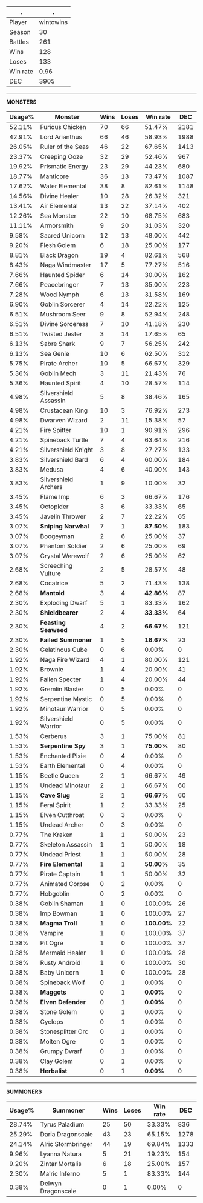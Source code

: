 .|.
|-|-
Player|wintowins
Season|30
Battles|261
Wins|128
Loses|133
Win rate|0.96
DEC|3905

---
**MONSTERS**

Usage%|Monster|Wins|Loses|Win rate|DEC|
-|-|-|-|-|-|
52.11%|Furious Chicken|70|66|51.47%|2181|
42.91%|Lord Arianthus|66|46|58.93%|1988|
26.05%|Ruler of the Seas|46|22|67.65%|1413|
23.37%|Creeping Ooze|32|29|52.46%|967|
19.92%|Prismatic Energy|23|29|44.23%|680|
18.77%|Manticore|36|13|73.47%|1087|
17.62%|Water Elemental|38|8|82.61%|1148|
14.56%|Divine Healer|10|28|26.32%|321|
13.41%|Air Elemental|13|22|37.14%|402|
12.26%|Sea Monster|22|10|68.75%|683|
11.11%|Armorsmith|9|20|31.03%|320|
9.58%|Sacred Unicorn|12|13|48.00%|442|
9.20%|Flesh Golem|6|18|25.00%|177|
8.81%|Black Dragon|19|4|82.61%|568|
8.43%|Naga Windmaster|17|5|77.27%|516|
7.66%|Haunted Spider|6|14|30.00%|162|
7.66%|Peacebringer|7|13|35.00%|223|
7.28%|Wood Nymph|6|13|31.58%|169|
6.90%|Goblin Sorcerer|4|14|22.22%|125|
6.51%|Mushroom Seer|9|8|52.94%|248|
6.51%|Divine Sorceress|7|10|41.18%|230|
6.51%|Twisted Jester|3|14|17.65%|65|
6.13%|Sabre Shark|9|7|56.25%|242|
6.13%|Sea Genie|10|6|62.50%|312|
5.75%|Pirate Archer|10|5|66.67%|329|
5.36%|Goblin Mech|3|11|21.43%|76|
5.36%|Haunted Spirit|4|10|28.57%|114|
4.98%|Silvershield Assassin|5|8|38.46%|165|
4.98%|Crustacean King|10|3|76.92%|273|
4.98%|Dwarven Wizard|2|11|15.38%|57|
4.21%|Fire Spitter|10|1|90.91%|296|
4.21%|Spineback Turtle|7|4|63.64%|216|
4.21%|Silvershield Knight|3|8|27.27%|133|
3.83%|Silvershield Bard|6|4|60.00%|184|
3.83%|Medusa|4|6|40.00%|143|
3.83%|Silvershield Archers|1|9|10.00%|32|
3.45%|Flame Imp|6|3|66.67%|176|
3.45%|Octopider|3|6|33.33%|65|
3.45%|Javelin Thrower|2|7|22.22%|65|
3.07%|**Sniping Narwhal**|7|1|**87.50%**|183|
3.07%|Boogeyman|2|6|25.00%|37|
3.07%|Phantom Soldier|2|6|25.00%|69|
3.07%|Crystal Werewolf|2|6|25.00%|62|
2.68%|Screeching Vulture|2|5|28.57%|48|
2.68%|Cocatrice|5|2|71.43%|138|
2.68%|**Mantoid**|3|4|**42.86%**|87|
2.30%|Exploding Dwarf|5|1|83.33%|162|
2.30%|**Shieldbearer**|2|4|**33.33%**|64|
2.30%|**Feasting Seaweed**|4|2|**66.67%**|121|
2.30%|**Failed Summoner**|1|5|**16.67%**|23|
2.30%|Gelatinous Cube|0|6|0.00%|0|
1.92%|Naga Fire Wizard|4|1|80.00%|121|
1.92%|Brownie|1|4|20.00%|41|
1.92%|Fallen Specter|1|4|20.00%|44|
1.92%|Gremlin Blaster|0|5|0.00%|0|
1.92%|Serpentine Mystic|0|5|0.00%|0|
1.92%|Minotaur Warrior|0|5|0.00%|0|
1.92%|Silvershield Warrior|0|5|0.00%|0|
1.53%|Cerberus|3|1|75.00%|81|
1.53%|**Serpentine Spy**|3|1|**75.00%**|80|
1.53%|Enchanted Pixie|0|4|0.00%|0|
1.53%|Earth Elemental|0|4|0.00%|0|
1.15%|Beetle Queen|2|1|66.67%|49|
1.15%|Undead Minotaur|2|1|66.67%|60|
1.15%|**Cave Slug**|2|1|**66.67%**|60|
1.15%|Feral Spirit|1|2|33.33%|25|
1.15%|Elven Cutthroat|0|3|0.00%|0|
1.15%|Undead Archer|0|3|0.00%|0|
0.77%|The Kraken|1|1|50.00%|23|
0.77%|Skeleton Assassin|1|1|50.00%|18|
0.77%|Undead Priest|1|1|50.00%|28|
0.77%|**Fire Elemental**|1|1|**50.00%**|35|
0.77%|Pirate Captain|1|1|50.00%|32|
0.77%|Animated Corpse|0|2|0.00%|0|
0.77%|Hobgoblin|0|2|0.00%|0|
0.38%|Goblin Shaman|1|0|100.00%|26|
0.38%|Imp Bowman|1|0|100.00%|27|
0.38%|**Magma Troll**|1|0|**100.00%**|22|
0.38%|Vampire|1|0|100.00%|37|
0.38%|Pit Ogre|1|0|100.00%|37|
0.38%|Mermaid Healer|1|0|100.00%|28|
0.38%|Rusty Android|1|0|100.00%|30|
0.38%|Baby Unicorn|1|0|100.00%|28|
0.38%|Spineback Wolf|0|1|0.00%|0|
0.38%|**Maggots**|0|1|**0.00%**|0|
0.38%|**Elven Defender**|0|1|**0.00%**|0|
0.38%|Stone Golem|0|1|0.00%|0|
0.38%|Cyclops|0|1|0.00%|0|
0.38%|Stonesplitter Orc|0|1|0.00%|0|
0.38%|Molten Ogre|0|1|0.00%|0|
0.38%|Grumpy Dwarf|0|1|0.00%|0|
0.38%|Clay Golem|0|1|0.00%|0|
0.38%|**Herbalist**|0|1|**0.00%**|0|

---
**SUMMONERS**

Usage%|Summoner|Wins|Loses|Win rate|DEC|
-|-|-|-|-|-|
28.74%|Tyrus Paladium|25|50|33.33%|836|
25.29%|Daria Dragonscale|43|23|65.15%|1278|
24.14%|Alric Stormbringer|44|19|69.84%|1333|
9.96%|Lyanna Natura|5|21|19.23%|154|
9.20%|Zintar Mortalis|6|18|25.00%|157|
2.30%|Malric Inferno|5|1|83.33%|144|
0.38%|Delwyn Dragonscale|0|1|0.00%|0|
